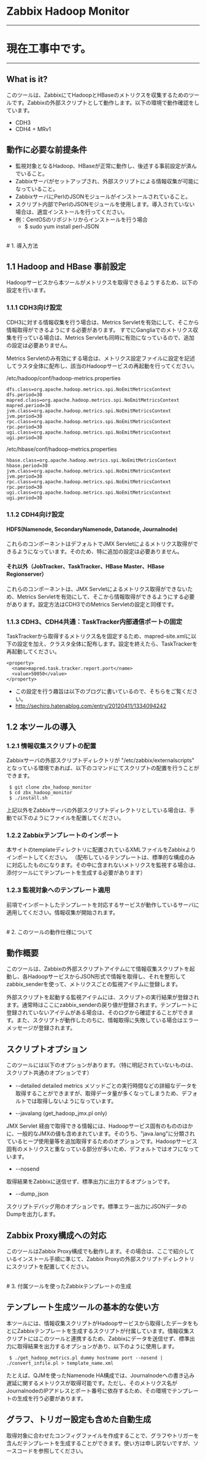 Zabbix Hadoop Monitor
=====================

------

# 現在工事中です。

------

## What is it?

このツールは、ZabbixにてHadoopとHBaseのメトリクスを収集するためのツールです。Zabbixの外部スクリプトとして動作します。以下の環境で動作確認をしています。

* CDH3
* CDH4 + MRv1


## 動作に必要な前提条件

* 監視対象となるHadoop、HBaseが正常に動作し、後述する事前設定が済んでいること。
* Zabbixサーバがセットアップされ、外部スクリプトによる情報収集が可能になっていること。
* ZabbixサーバにPerlのJSONモジュールがインストールされていること。
* スクリプト内部でPerlのJSONモジュールを使用します。導入されていない場合は、適宜インストールを行ってください。
 * 例：CentOSのリポジトリからインストールを行う場合
     *  $ sudo yum install perl-JSON

<br>
# 1. 導入方法

## 1.1 Hadoop and HBase 事前設定

Hadoopサービスから本ツールがメトリクスを取得できるようするため、以下の設定を行います。

### 1.1.1 CDH3向け設定
CDH3に対する情報収集を行う場合は、Metrics Servletを有効にして、そこから情報取得ができるようにする必要があります。
すでにGangliaでのメトリクス収集を行っている場合は、Metrics Servletも同時に有効になっているので、追加の設定は必要ありません。

Metrics Servletのみ有効にする場合は、メトリクス設定ファイルに設定を記述してラスタ全体に配布し、該当のHadoopサービスの再起動を行ってください。

/etc/hadoop/conf/hadoop-metrics.properties

    dfs.class=org.apache.hadoop.metrics.spi.NoEmitMetricsContext
    dfs.period=30
    mapred.class=org.apache.hadoop.metrics.spi.NoEmitMetricsContext
    mapred.period=30
    jvm.class=org.apache.hadoop.metrics.spi.NoEmitMetricsContext
    jvm.period=30
    rpc.class=org.apache.hadoop.metrics.spi.NoEmitMetricsContext
    rpc.period=30
    ugi.class=org.apache.hadoop.metrics.spi.NoEmitMetricsContext
    ugi.period=30


/etc/hbase/conf/hadoop-metrics.properties

    hbase.class=org.apache.hadoop.metrics.spi.NoEmitMetricsContext
    hbase.period=30
    jvm.class=org.apache.hadoop.metrics.spi.NoEmitMetricsContext
    jvm.period=30
    rpc.class=org.apache.hadoop.metrics.spi.NoEmitMetricsContext
    rpc.period=30
    ugi.class=org.apache.hadoop.metrics.spi.NoEmitMetricsContext
    ugi.period=30



### 1.1.2 CDH4向け設定
#### HDFS(Namenode, SecondaryNamenode, Datanode, Journalnode)
これらのコンポーネントはデフォルトでJMX Servletによるメトリクス取得ができるようになっています。そのため、特に追加の設定は必要ありません。

#### それ以外（JobTracker、TaskTracker、HBase Master、HBase Regionserver）
これらのコンポーネントは、JMX Servletによるメトリクス取得ができないため、Metrics Servletを有効にして、そこから情報取得ができるようにする必要があります。設定方法はCDH3でのMetrics Servletの設定と同様です。



### 1.1.3 CDH3、CDH4共通：TaskTracker内部通信ポートの固定
TaskTrackerから取得するメトリクス名を固定するため、mapred-site.xmlに以下の設定を加え、クラスタ全体に配布します。設定を終えたら、TaskTrackerを再起動してください。

    <property>
      <name>mapred.task.tracker.report.port</name>
      <value>50050</value>
    </property>

* この設定を行う趣旨は以下のブログに書いているので、そちらをご覧ください。
 * http://sechiro.hatenablog.com/entry/20120411/1334094242


## 1.2 本ツールの導入

### 1.2.1 情報収集スクリプトの配置 

Zabbixサーバの外部スクリプトディレクトリが "/etc/zabbix/externalscripts" となっている環境であれば、以下のコマンドにてスクリプトの配置を行うことができます。

```
 $ git clone zbx_hadoop_monitor
 $ cd zbx_hadoop_monitor
 $ ./install.sh
```

上記以外をZabbixサーバの外部スクリプトディレクトリとしている場合は、手動で以下のようにファイルを配置してください。


### 1.2.2 Zabbixテンプレートのインポート

本サイトのtemplateディレクトリに配置されているXMLファイルをZabbixよりインポートしてください。
（配布しているテンプレートは、標準的な構成のみに対応したものになります。その中に含まれないメトリクスを監視する場合は、添付ツールにてテンプレートを生成する必要があります）


### 1.2.3 監視対象へのテンプレート適用

前項でインポートしたテンプレートを対応するサービスが動作しているサーバに適用してください。情報収集が開始されます。


<br>
# 2. このツールの動作仕様について

## 動作概要
このツールは、Zabbixの外部スクリプトアイテムにて情報収集スクリプトを起動し、各HadoopサービスからJSON形式で情報を取得し、それを整形してzabbix\_senderを使って、メトリクスごとの監視アイテムに登録します。

外部スクリプトを起動する監視アイテムには、スクリプトの実行結果が登録されます。通常時はここにzabbix\_senderの戻り値が登録されます。テンプレートに登録されていないアイテムがある場合は、そのログから確認することができます。また、スクリプトが動作したのちに、情報取得に失敗している場合はエラーメッセージが登録されます。


## スクリプトオプション
このツールには以下のオプションがあります。（特に明記されていないものは、スクリプト共通のオプションです）

* --detailed
detailed metrics
メソッドごとの実行時間などの詳細なデータを取得することができますが、取得データ量が多くなってしまうため、デフォルトでは取得しないようになっています。

* --javalang (get_hadoop_jmx.pl only)

JMX Servlet 経由で取得できる情報には、Hadoopサービス固有のもののほかに、一般的なJMXの値も含めまれています。そのうち、"java.lang"に分類されているヒープ使用量等を追加取得するためのオプションです。Hadoopサービス固有のメトリクスと重なっている部分が多いため、デフォルトではオフになっています。

* --nosend

取得結果をZabbixに送信せず、標準出力に出力するオプションです。

* --dump_json

スクリプトデバッグ用のオプションです。標準エラー出力にJSONデータのDumpを出力します。


## Zabbix Proxy構成への対応
このツールはZabbix Proxy構成でも動作します。その場合は、ここで紹介しているインストール手順に準じて、Zabbix Proxyの外部スクリプトディレクトリにスクリプトを配置してください。

<br>
# 3. 付属ツールを使ったZabbixテンプレートの生成

## テンプレート生成ツールの基本的な使い方

本ツールには、情報収集スクリプトがHadoopサービスから取得したデータをもとにZabbixテンプレートを生成するスクリプトが付属しています。情報収集スクリプトにはこのツールと連携するため、Zabbixにデータを送信せず、標準出力に取得結果を出力するオプションがあり、以下のように使用します。

```
 $ ./get_hadoop_metrics.pl dummy hostname port --nosend | ./convert_infile.pl > template_name.xml
```

たとえば、QJMを使ったNamenode HA構成では、Journalnodeへの書き込み遅延に関するメトリクスが取得可能です。ただし、そのメトリクス名がJournalnodeのIPアドレスとポート番号に依存するため、その環境でテンプレートの生成を行う必要があります。


## グラフ、トリガー設定も含めた自動生成

取得対象に合わせたコンフィグファイルを作成することで、グラフやトリガーを含んだテンプレートを生成することができます。使い方は申し訳ないですが、ソースコードを参照してください。

